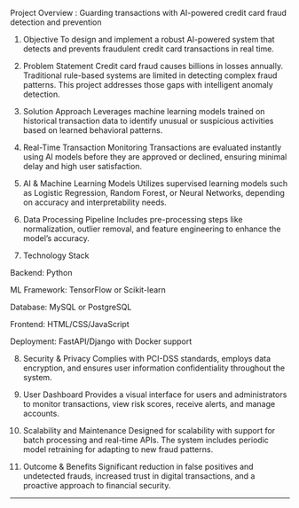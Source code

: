Project Overview : Guarding transactions with AI-powered credit card fraud detection and prevention

1. Objective
To design and implement a robust AI-powered system that detects and prevents fraudulent credit card transactions in real time.


2. Problem Statement
Credit card fraud causes billions in losses annually. Traditional rule-based systems are limited in detecting complex fraud patterns. This project addresses those gaps with intelligent anomaly detection.


3. Solution Approach
Leverages machine learning models trained on historical transaction data to identify unusual or suspicious activities based on learned behavioral patterns.


4. Real-Time Transaction Monitoring
Transactions are evaluated instantly using AI models before they are approved or declined, ensuring minimal delay and high user satisfaction.


5. AI & Machine Learning Models
Utilizes supervised learning models such as Logistic Regression, Random Forest, or Neural Networks, depending on accuracy and interpretability needs.


6. Data Processing Pipeline
Includes pre-processing steps like normalization, outlier removal, and feature engineering to enhance the model’s accuracy.


7. Technology Stack

Backend: Python

ML Framework: TensorFlow or Scikit-learn

Database: MySQL or PostgreSQL

Frontend: HTML/CSS/JavaScript

Deployment: FastAPI/Django with Docker support



8. Security & Privacy
Complies with PCI-DSS standards, employs data encryption, and ensures user information confidentiality throughout the system.


9. User Dashboard
Provides a visual interface for users and administrators to monitor transactions, view risk scores, receive alerts, and manage accounts.


10. Scalability and Maintenance
Designed for scalability with support for batch processing and real-time APIs. The system includes periodic model retraining for adapting to new fraud patterns.


11. Outcome & Benefits
Significant reduction in false positives and undetected frauds, increased trust in digital transactions, and a proactive approach to financial security.




---
